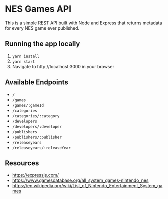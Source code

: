 # NES Games API

This is a simple REST API built with Node and Express that returns metadata for every NES game ever published.

## Running the app locally

1. `yarn install`
2. `yarn start`
3. Navigate to http://localhost:3000 in your browser

## Available Endpoints

- `/`
- `/games`
- `/games/:gameId`
- `/categories`
- `/categories/:category`
- `/developers`
- `/developers/:developer`
- `/publishers`
- `/publishers/:publisher`
- `/releaseyears`
- `/releaseyears/:releaseYear`

## Resources

- https://expressjs.com/
- https://www.gamesdatabase.org/all_system_games-nintendo_nes
- https://en.wikipedia.org/wiki/List_of_Nintendo_Entertainment_System_games
